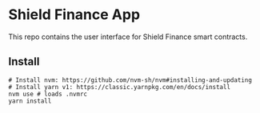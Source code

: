 # Shield Finance App

This repo contains the user interface for Shield Finance smart contracts.

## Install

```
# Install nvm: https://github.com/nvm-sh/nvm#installing-and-updating
# Install yarn v1: https://classic.yarnpkg.com/en/docs/install
nvm use # loads .nvmrc
yarn install
```
